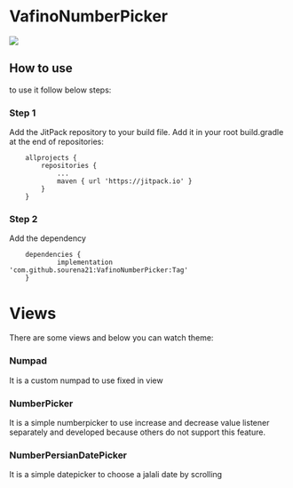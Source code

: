 # VafinoNumberPicker

[![](https://jitpack.io/v/sourena21/VafinoNumberPicker.svg)](https://jitpack.io/#sourena21/VafinoNumberPicker)

## How to use
to use it follow below steps:

### Step 1
Add the JitPack repository to your build file.
Add it in your root build.gradle at the end of repositories:

```
    allprojects {
		repositories {
			...
			maven { url 'https://jitpack.io' }
		}
	}
```
	
### Step 2
Add the dependency

```
    dependencies {
	        implementation 'com.github.sourena21:VafinoNumberPicker:Tag'
	}
```

# Views
There are some views and below you can watch theme:

### Numpad

It is a custom numpad to use fixed in view


### NumberPicker

It is a simple numberpicker to use increase and decrease value listener separately and developed because others do not support this feature.


### NumberPersianDatePicker

It is a simple datepicker to choose a jalali date by scrolling
